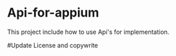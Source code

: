 # Api-for-appium
This project include how to use Api's for implementation.

#Update License and copywrite
